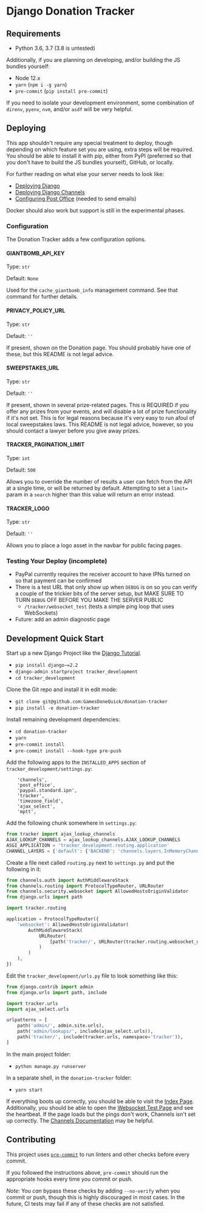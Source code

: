 # Django Donation Tracker

## Requirements

- Python 3.6, 3.7 (3.8 is untested)

Additionally, if you are planning on developing, and/or building the JS bundles yourself:

- Node 12.x
- `yarn` (`npm i -g yarn`)
- `pre-commit` (`pip install pre-commit`)

If you need to isolate your development environment, some combination of `direnv`, `pyenv`, `nvm`, and/or `asdf` will be
very helpful.

## Deploying

This app shouldn't require any special treatment to deploy, though depending on which feature set you are using, extra
steps will be required. You should be able to install it with pip, either from PyPI (preferred so that you don't have
to build the JS bundles yourself), GitHub, or locally.

For further reading on what else your server needs to look like:

- [Deploying Django](https://docs.djangoproject.com/en/2.2/howto/deployment/)
- [Deploying Django Channels](https://channels.readthedocs.io/en/latest/deploying.html)
- [Configuring Post Office](https://github.com/ui/django-post_office#management-commands) (needed to send emails)

Docker should also work but support is still in the experimental phases.

### Configuration

The Donation Tracker adds a few configuration options.

#### GIANTBOMB_API_KEY

Type: `str`

Default: `None`

Used for the `cache_giantbomb_info` management command. See that command for further details.

#### PRIVACY_POLICY_URL

Type: `str`

Default: `''`

If present, shown on the Donation page. You should probably have one of these, but this README is not legal advice.

#### SWEEPSTAKES_URL

Type: `str`

Default: `''`

If present, shown in several prize-related pages. This is REQUIRED if you offer any prizes from your events, and will
disable a lot of prize functionality if it's not set. This is for legal reasons because it's very easy to run afoul of
local sweepstakes laws. This README is not legal advice, however, so you should contact a lawyer before you give away
prizes.

#### TRACKER_PAGINATION_LIMIT

Type: `int`

Default: `500`

Allows you to override the number of results a user can fetch from the API at a single time, or will be returned by
default. Attempting to set a `limit=` param in a `search` higher than this value will return an error instead.

#### TRACKER_LOGO

Type: `str`

Default: `''`

Allows you to place a logo asset in the navbar for public facing pages.

### Testing Your Deploy (incomplete)

- PayPal currently requires the receiver account to have IPNs turned on so that payment can be confirmed
- There is a test URL that only show up when `DEBUG` is on so you can verify a couple of the trickier bits of the
  server setup, but MAKE SURE TO TURN `DEBUG` OFF BEFORE YOU MAKE THE SERVER PUBLIC
  - `/tracker/websocket_test` (tests a simple ping loop that uses WebSockets)
- Future: add an admin diagnostic page

## Development Quick Start

Start up a new Django Project like the [Django Tutorial](https://docs.djangoproject.com/en/2.2/intro/tutorial01/).

- `pip install django~=2.2`
- `django-admin startproject tracker_development`
- `cd tracker_development`

Clone the Git repo and install it in edit mode:

- `git clone git@github.com:GamesDoneQuick/donation-tracker`
- `pip install -e donation-tracker`

Install remaining development dependencies:

- `cd donation-tracker`
- `yarn`
- `pre-commit install`
- `pre-commit install --hook-type pre-push`

Add the following apps to the `INSTALLED_APPS` section of `tracker_development/settings.py`:

```
    'channels',
    'post_office',
    'paypal.standard.ipn',
    'tracker',
    'timezone_field',
    'ajax_select',
    'mptt',
```

Add the following chunk somewhere in `settings.py`:

```python
from tracker import ajax_lookup_channels
AJAX_LOOKUP_CHANNELS = ajax_lookup_channels.AJAX_LOOKUP_CHANNELS
ASGI_APPLICATION = 'tracker_development.routing.application'
CHANNEL_LAYERS = {'default': {'BACKEND': 'channels.layers.InMemoryChannelLayer'}}
```

Create a file next called `routing.py` next to `settings.py` and put the following in it:

```python
from channels.auth import AuthMiddlewareStack
from channels.routing import ProtocolTypeRouter, URLRouter
from channels.security.websocket import AllowedHostsOriginValidator
from django.urls import path

import tracker.routing

application = ProtocolTypeRouter({
    'websocket': AllowedHostsOriginValidator(
        AuthMiddlewareStack(
            URLRouter(
                [path('tracker/', URLRouter(tracker.routing.websocket_urlpatterns))]
            )
        )
    ),
})
```

Edit the `tracker_development/urls.py` file to look something like this:

```python
from django.contrib import admin
from django.urls import path, include

import tracker.urls
import ajax_select.urls

urlpatterns = [
    path('admin/', admin.site.urls),
    path('admin/lookups/', include(ajax_select.urls)),
    path('tracker/', include(tracker.urls, namespace='tracker')),
]
```

In the main project folder:

- `python manage.py runserver`

In a separate shell, in the `donation-tracker` folder:

- `yarn start`

If everything boots up correctly, you should be able to visit the [Index Page](http://localhost:8080/tracker).
Additionally, you should be able to open the [Websocket Test Page](http://localhost:8080/tracker/websocket_test/) and
see the heartbeat. If the page loads but the pings don't work, Channels isn't set up correctly. The
[Channels Documentation](https://channels.readthedocs.io/en/latest/installation.html) may be helpful.

## Contributing

This project uses [`pre-commit`](https://pre-commit.com/) to run linters and other checks before every commit.

If you followed the instructions above, `pre-commit` should run the appropriate hooks every time you commit or push.

_Note:_ You _can_ bypass these checks by adding `--no-verify` when you commit or push, though this is highly
discouraged in most cases. In the future, CI tests may fail if any of these checks are not satisfied.
